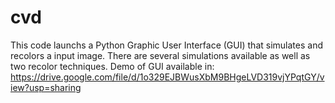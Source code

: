 # cvd
This code launchs a Python Graphic User Interface (GUI) that simulates and recolors a input image. There are several simulations available as well as two recolor techniques. 
Demo of GUI available in: https://drive.google.com/file/d/1o329EJBWusXbM9BHgeLVD319vjYPqtGY/view?usp=sharing
